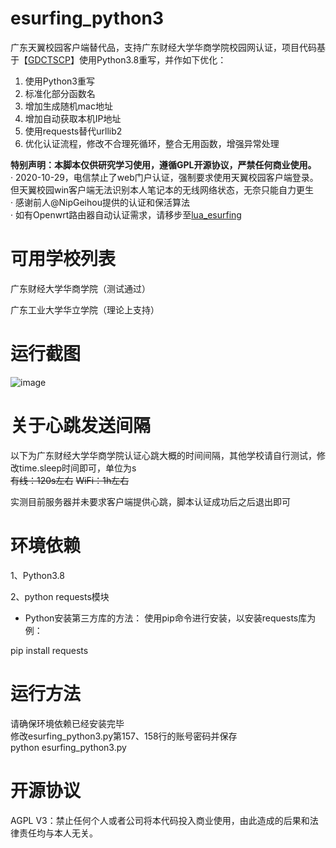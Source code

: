 # esurfing_python3
  广东天翼校园客户端替代品，支持广东财经大学华商学院校园网认证，项目代码基于【[GDCTSCP](https://github.com/mynuolr/GDCTSCP)】使用Python3.8重写，并作如下优化：
  1. 使用Python3重写
  2. 标准化部分函数名
  3. 增加生成随机mac地址
  4. 增加自动获取本机IP地址
  5. 使用requests替代urllib2
  6. 优化认证流程，修改不合理死循环，整合无用函数，增强异常处理

**特别声明：本脚本仅供研究学习使用，遵循GPL开源协议，严禁任何商业使用。**  
· 2020-10-29，电信禁止了web门户认证，强制要求使用天翼校园客户端登录。但天翼校园win客户端无法识别本人笔记本的无线网络状态，无奈只能自力更生  
· 感谢前人@NipGeihou提供的认证和保活算法  
· 如有Openwrt路由器自动认证需求，请移步至[lua_esurfing](https://github.com/NipGeihou/lua_esurfing)

# 可用学校列表
广东财经大学华商学院（测试通过）

广东工业大学华立学院（理论上支持）

# 运行截图
![image](https://github.com/forever765/esurfing_python3/blob/main/running.png)

# 关于心跳发送间隔
以下为广东财经大学华商学院认证心跳大概的时间间隔，其他学校请自行测试，修改time.sleep时间即可，单位为s  
~~有线：120s左右~~
~~WiFi：1h左右~~

实测目前服务器并未要求客户端提供心跳，脚本认证成功后之后退出即可

# 环境依赖
1、Python3.8

2、python requests模块

* Python安装第三方库的方法：
    使用pip命令进行安装，以安装requests库为例：

pip install requests

# 运行方法
  请确保环境依赖已经安装完毕  
  修改esurfing_python3.py第157、158行的账号密码并保存  
  python esurfing_python3.py

# 开源协议
AGPL V3：禁止任何个人或者公司将本代码投入商业使用，由此造成的后果和法律责任均与本人无关。
